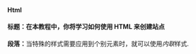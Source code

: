 #### Html

<!DOCTYPE HTML>
<html>
  <head>
    <meta http-equiv="Content-Type" content="text/html; charset=utf-8">
    <title>标签</title>
    <style></style>
    <script></script>
  </head>
  <!--在线咨询 begin-->
  <body>
    <h4>标题：在本教程中，你将学习如何使用 HTML 来创建站点</h1>
    <p><strong>段落：</strong>当特殊的样式需要应用到个别元素时，就可以使用<em>内联</em>样式.</p> 
  </body>
</html>